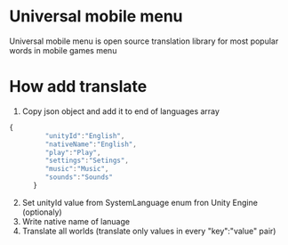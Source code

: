 # Universal mobile menu
Universal mobile menu is open source translation library for most popular words in mobile games menu
# How add translate

1. Copy json object and add it to end of languages array
```javascript
{
         "unityId":"English",
         "nativeName":"English",
         "play":"Play",
         "settings":"Setings",
         "music":"Music",
         "sounds":"Sounds"
      }
```
2. Set unityId value from SystemLanguage enum fron Unity Engine (optionaly)
3. Write native name of lanuage
4. Translate all worlds (translate only values in every "key":"value" pair)
